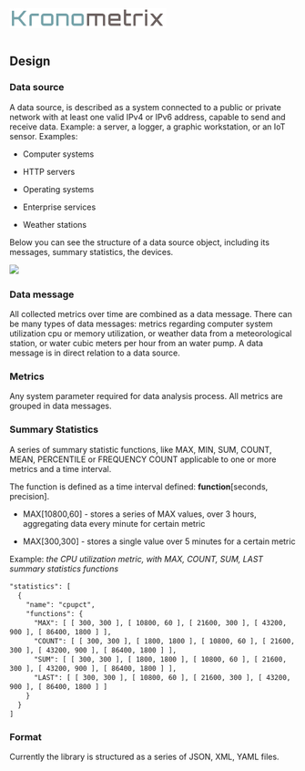 <img src="/docs/img/k-logo.png" align="left" height="35" width="275" />
<br/><br/>
<br/>

## Design

### Data source
A data source, is described as a system connected to a public or private network with at 
least one valid IPv4 or IPv6 address, capable to send and receive data. Example: a server,
 a logger, a graphic workstation, or an IoT sensor. Examples:

 * Computer systems
 
 * HTTP servers
 
 * Operating systems
 
 * Enterprise services
 
 * Weather stations

Below you can see the structure of a data source object, including its messages, summary
statistics, the devices.

![](https://github.com/sparvu/lmo/blob/master/docs/img/DS.Object.svg)

### Data message
All collected metrics over time are combined as a data message. There can be many types of
 data messages: metrics regarding computer system utilization cpu or memory utilization, 
 or weather data from a meteorological station, or water cubic meters per hour from an 
 water pump. A data message is in direct relation to a data source.

### Metrics
Any system parameter required for data analysis process. All metrics are grouped in 
data messages.

### Summary Statistics
A series of summary statistic functions, like MAX, MIN, SUM, COUNT, MEAN, PERCENTILE or 
FREQUENCY COUNT applicable to one or more metrics and a time interval. 

The function is defined as a time interval defined: __function__[seconds, precision]. 

 * MAX[10800,60] - stores a series of MAX values, over 3 hours, aggregating data every 
 minute for certain metric
 
 * MAX[300,300] - stores a single value over 5 minutes for a certain metric


Example: _the CPU utilization metric, with MAX, COUNT, SUM, LAST summary statistics 
functions_

```
"statistics": [
  {
    "name": "cpupct",
    "functions": {
      "MAX": [ [ 300, 300 ], [ 10800, 60 ], [ 21600, 300 ], [ 43200, 900 ], [ 86400, 1800 ] ],
      "COUNT": [ [ 300, 300 ], [ 1800, 1800 ], [ 10800, 60 ], [ 21600, 300 ], [ 43200, 900 ], [ 86400, 1800 ] ],
      "SUM": [ [ 300, 300 ], [ 1800, 1800 ], [ 10800, 60 ], [ 21600, 300 ], [ 43200, 900 ], [ 86400, 1800 ] ], 
      "LAST": [ [ 300, 300 ], [ 10800, 60 ], [ 21600, 300 ], [ 43200, 900 ], [ 86400, 1800 ] ]
    }
  }
]
```

### Format
Currently the library is structured as a series of JSON, XML, YAML files.
